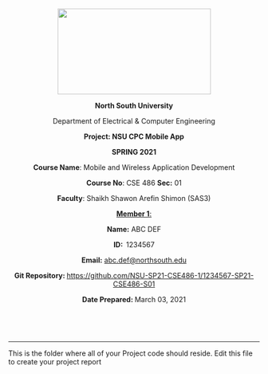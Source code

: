 <p style="text-align: center;">&nbsp;</p>
<p style="text-align: center;">&nbsp;</p>
<p align="center"><strong><img src="https://media.dhakatribune.com/uploads/2016/11/nsulogo.jpg" alt="" width="307" height="172" /></strong></p>



<p align="center"><strong>North South University</strong></p>
<p align="center">Department of Electrical &amp; Computer Engineering</p>
<p align="center"><strong>Project: NSU CPC Mobile App</strong></p>
<p align="center"><strong>SPRING 2021 </strong></p>


<p align="center"><strong>Course Name</strong>: Mobile and Wireless Application Development </p>
<p align="center"><strong>Course No</strong>: CSE 486 <strong>Sec</strong><strong>:</strong> 01</p>
<p align="center"><strong>Faculty</strong>: Shaikh Shawon Arefin Shimon (SAS3)</p>
<p align="center"><strong><u>Member 1</u></strong><u>:</u></p>
<p align="center"><strong>Name</strong><strong>:</strong> ABC DEF</p>
<p align="center"><strong>ID</strong><strong>:&nbsp; </strong>1234567</p>
<p align="center"><strong>Email</strong><strong>:</strong> <a href="mailto:abc.def@northsouth.edu">abc.def@northsouth.edu</a></p>

<p align="center"><strong>Git Repository</strong><strong>: </strong><a href="https://github.com/NSU-SP21-CSE486-1/1234567-SP21-CSE486-S01">https://github.com/NSU-SP21-CSE486-1/1234567-SP21-CSE486-S01</a></p>

<p align="center"><strong>Date Prepared</strong><strong>: </strong>March 03, 2021</p>
<p><strong>&nbsp;</strong></p>
<p><strong>&nbsp;</strong></p>


--------------------------------------------------------------------------------------------

This is the folder where all of your Project code should reside. 
Edit this file to create your project report
